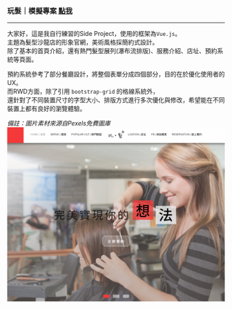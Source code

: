 ### 玩髮｜模擬專案 [點我](https://yuntaolin.github.io/play-hair/dist/index.html#/)
***
大家好，這是我自行練習的Side Project，使用的框架為`Vue.js`。     
主題為髮型沙龍店的形象官網，美術風格採簡約式設計。    
除了基本的首頁介紹，還有熱門髮型展列(瀑布流排版)、服務介紹、店址、預約系統等頁面。  
   
預約系統參考了部分餐廳設計，將整個表單分成四個部分，目的在於優化使用者的UX。   
而RWD方面，除了引用 `bootstrap-grid` 的格線系統外，   
還針對了不同裝置尺寸的字型大小、排版方式進行多次優化與修改，希望能在不同裝置上都有良好的瀏覽體驗。  
    
*備註：圖片素材來源自Pexels免費圖庫*
![Alt text](https://github.com/YunTaoLin/play-hair/blob/master/Screenshots/%E6%93%B7%E5%8F%96.PNG)

